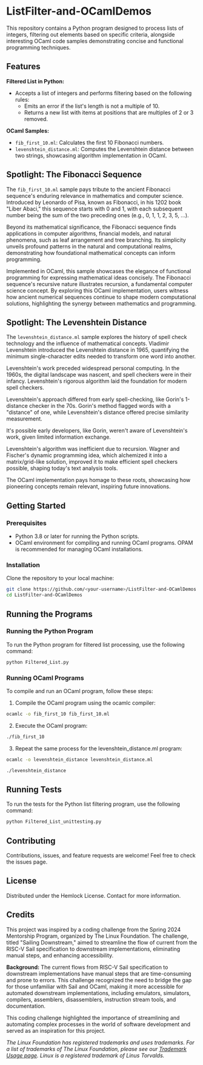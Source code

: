 # ListFilter-and-OCamlDemos

This repository contains a Python program designed to process lists of integers, filtering out elements based on specific criteria, alongside interesting OCaml code samples demonstrating concise and functional programming techniques.

## Features

**Filtered List in Python:**
- Accepts a list of integers and performs filtering based on the following rules:
  - Emits an error if the list's length is not a multiple of 10.
  - Returns a new list with items at positions that are multiples of 2 or 3 removed.

**OCaml Samples:**
- `fib_first_10.ml`: Calculates the first 10 Fibonacci numbers.
- `levenshtein_distance.ml`: Computes the Levenshtein distance between two strings, showcasing algorithm implementation in OCaml.

## Spotlight: The Fibonacci Sequence

The `fib_first_10.ml` sample pays tribute to the ancient Fibonacci sequence's enduring relevance in mathematics and computer science. Introduced by Leonardo of Pisa, known as Fibonacci, in his 1202 book "Liber Abaci," this sequence starts with 0 and 1, with each subsequent number being the sum of the two preceding ones (e.g., 0, 1, 1, 2, 3, 5, ...).

Beyond its mathematical significance, the Fibonacci sequence finds applications in computer algorithms, financial models, and natural phenomena, such as leaf arrangement and tree branching. Its simplicity unveils profound patterns in the natural and computational realms, demonstrating how foundational mathematical concepts can inform programming.

Implemented in OCaml, this sample showcases the elegance of functional programming for expressing mathematical ideas concisely. The Fibonacci sequence's recursive nature illustrates recursion, a fundamental computer science concept. By exploring this OCaml implementation, users witness how ancient numerical sequences continue to shape modern computational solutions, highlighting the synergy between mathematics and programming.

## Spotlight: The Levenshtein Distance

The `levenshtein_distance.ml` sample explores the history of spell check technology and the influence of mathematical concepts. Vladimir Levenshtein introduced the Levenshtein distance in 1965, quantifying the minimum single-character edits needed to transform one word into another.

Levenshtein's work preceded widespread personal computing. In the 1960s, the digital landscape was nascent, and spell checkers were in their infancy. Levenshtein's rigorous algorithm laid the foundation for modern spell checkers.

Levenshtein's approach differed from early spell-checking, like Gorin's 1-distance checker in the 70s. Gorin's method flagged words with a "distance" of one, while Levenshtein's distance offered precise similarity measurement.

It's possible early developers, like Gorin, weren't aware of Levenshtein's work, given limited information exchange.

Levenshtein's algorithm was inefficient due to recursion. Wagner and Fischer's dynamic programming idea, which alchemized it into a matrix/grid-like solution, improved it to make efficient spell checkers possible, shaping today's text analysis tools.

The OCaml implementation pays homage to these roots, showcasing how pioneering concepts remain relevant, inspiring future innovations.

## Getting Started

### Prerequisites

- Python 3.8 or later for running the Python scripts.
- OCaml environment for compiling and running OCaml programs. OPAM is recommended for managing OCaml installations.

### Installation

Clone the repository to your local machine:

```bash
git clone https://github.com/<your-username>/ListFilter-and-OCamlDemos.git
cd ListFilter-and-OCamlDemos
```

## Running the Programs

### Running the Python Program

To run the Python program for filtered list processing, use the following command:

```bash
python Filtered_List.py
```

### Running OCaml Programs

To compile and run an OCaml program, follow these steps:

1. Compile the OCaml program using the ocamlc compiler:
```bash
ocamlc -o fib_first_10 fib_first_10.ml
```

2. Execute the OCaml program:
```bash
./fib_first_10
```

3. Repeat the same process for the levenshtein_distance.ml program:
```bash
ocamlc -o levenshtein_distance levenshtein_distance.ml

./levenshtein_distance
```


## Running Tests

To run the tests for the Python list filtering program, use the following command:

```bash
python Filtered_List_unittesting.py
```

## Contributing
Contributions, issues, and feature requests are welcome! Feel free to check the issues page.

## License
Distributed under the Hemlock License. Contact for more information.

## Credits

This project was inspired by a coding challenge from the Spring 2024 Mentorship Program, organized by The Linux Foundation. The challenge, titled "Sailing Downstream," aimed to streamline the flow of current from the RISC-V Sail specification to downstream implementations, eliminating manual steps, and enhancing accessibility.

**Background:**
The current flows from RISC-V Sail specification to downstream implementations have manual steps that are time-consuming and prone to errors. This challenge recognized the need to bridge the gap for those unfamiliar with Sail and OCaml, making it more accessible for automated downstream implementations, including emulators, simulators, compilers, assemblers, disassemblers, instruction stream tools, and documentation.

This coding challenge highlighted the importance of streamlining and automating complex processes in the world of software development and served as an inspiration for this project.

*The Linux Foundation has registered trademarks and uses trademarks. For a list of trademarks of The Linux Foundation, please see our [Trademark Usage page](https://www.linuxfoundation.org/trademark-usage/). Linux is a registered trademark of Linus Torvalds.*



